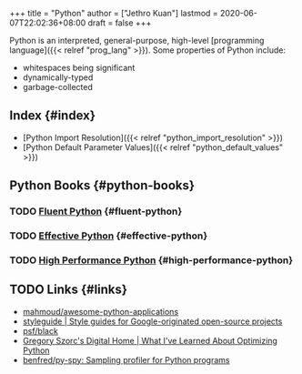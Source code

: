+++
title = "Python"
author = ["Jethro Kuan"]
lastmod = 2020-06-07T22:02:36+08:00
draft = false
+++

Python is an interpreted, general-purpose, high-level [programming
language]({{< relref "prog_lang" >}}). Some properties of Python include:

- whitespaces being significant
- dynamically-typed
- garbage-collected

## Index {#index}

- [Python Import Resolution]({{< relref "python_import_resolution" >}})
- [Python Default Parameter Values]({{< relref "python_default_values" >}})

## Python Books {#python-books}

### <span class="org-todo todo TODO">TODO</span> [Fluent Python](https://www.goodreads.com/book/show/22800567-fluent-python?ac=1&from%5Fsearch=true&qid=Fo3rzgCJBZ&rank=1) {#fluent-python}

### <span class="org-todo todo TODO">TODO</span> [Effective Python](https://www.goodreads.com/book/show/23020812-effective-python) {#effective-python}

### <span class="org-todo todo TODO">TODO</span> [High Performance Python](https://www.goodreads.com/book/show/17802644-high-performance-python?ac=1&from%5Fsearch=true&qid=IniMBn35h2&rank=1) {#high-performance-python}

## <span class="org-todo todo TODO">TODO</span> Links {#links}

- [mahmoud/awesome-python-applications](https://github.com/mahmoud/awesome-python-applications)
- [styleguide | Style guides for Google-originated open-source projects](https://google.github.io/styleguide/pyguide.html)
- [psf/black](https://github.com/psf/black)
- [Gregory Szorc's Digital Home | What I've Learned About Optimizing Python](https://gregoryszorc.com/blog/2019/01/10/what-i've-learned-about-optimizing-python/)
- [benfred/py-spy: Sampling profiler for Python programs](https://github.com/benfred/py-spy)

